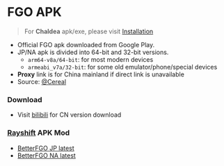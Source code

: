 # FGO APK

> For **Chaldea** apk/exe, please visit [Installation](./installation.md)

- Official FGO apk downloaded from Google Play.
- JP/NA apk is divided into 64-bit and 32-bit versions.
  - `arm64-v8a/64-bit`: for most modern devices
  - `armeabi_v7a/32-bit`: for some old emulator/phone/special devices
- **Proxy** link is for China mainland if direct link is unavailable
- Source: [@Cereal](https://fgo.bigcereal.com)

### Download

- Visit [bilibili](https://game.bilibili.com/fgo/) for CN version download

<ApkRelease/>

### [Rayshift](https://rayshift.io) APK Mod

- [BetterFGO JP latest](https://rayshift.io/betterfgo/download/jp)
- [BetterFGO NA latest](https://rayshift.io/betterfgo/download/na)

<script setup>
import ApkRelease from '../components/ApkRelease.vue'
</script>
